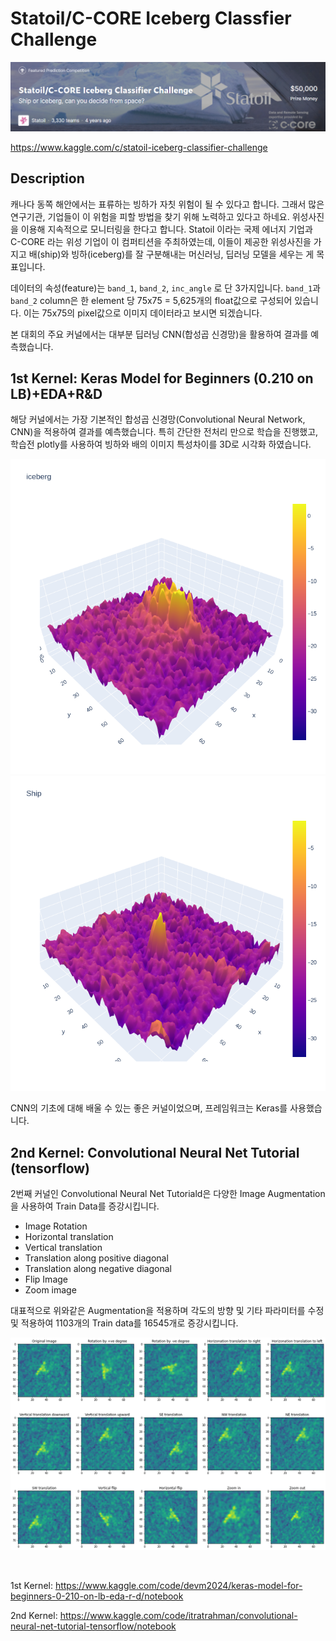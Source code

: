 # Statoil/C-CORE Iceberg Classfier Challenge

![statoil](/Statoil%20C-CORE%20Iceberg%20Classifier%20Challenge/image/statoil.png)

https://www.kaggle.com/c/statoil-iceberg-classifier-challenge

## Description

캐나다 동쪽 해안에서는 표류하는 빙하가 자칫 위험이 될 수 있다고 합니다. 그래서 많은 연구기관, 기업들이 이 위험을 피할 방법을 찾기 위해 노력하고 있다고 하네요. 위성사진을 이용해 지속적으로 모니터링을 한다고 합니다. Statoil 이라는 국제 에너지 기업과 C-CORE 라는 위성 기업이 이 컴퍼티션을 주최하였는데, 이들이 제공한 위성사진을 가지고 배(ship)와 빙하(iceberg)를 잘 구분해내는 머신러닝, 딥러닝 모델을 세우는 게 목표입니다.

데이터의 속성(feature)는 `band_1`, `band_2`, `inc_angle` 로 단 3가지입니다. `band_1`과 `band_2` column은 한 element 당 75x75 = 5,625개의 float값으로 구성되어 있습니다. 이는 75x75의 pixel값으로 이미지 데이터라고 보시면 되겠습니다. 

본 대회의 주요 커널에서는 대부분 딥러닝 CNN(합성곱 신경망)을 활용하여 결과를 예측했습니다.


## 1st Kernel: Keras Model for Beginners (0.210 on LB)+EDA+R&D

해당 커널에서는 가장 기본적인 합성곱 신경망(Convolutional Neural Network, CNN)을 적용하여 결과를 예측했습니다. 특히 간단한 전처리 만으로 학습을 진행했고, 학습전 plotly를 사용하여 빙하와 배의 이미지 특성차이를 3D로 시각화 하였습니다.

![iceberg](/Statoil%20C-CORE%20Iceberg%20Classifier%20Challenge/image/iceberg.png)
![ship](/Statoil%20C-CORE%20Iceberg%20Classifier%20Challenge/image/ship.png)

CNN의 기초에 대해 배울 수 있는 좋은 커널이었으며, 프레임워크는 Keras를 사용했습니다.


## 2nd Kernel: Convolutional Neural Net Tutorial (tensorflow)

2번째 커널인 Convolutional Neural Net Tutoriald은 다양한 Image Augmentation을 사용하여 Train Data를 증강시킵니다. 

* Image Rotation
* Horizontal translation
* Vertical translation
* Translation along positive diagonal
* Translation along negative diagonal
* Flip Image
* Zoom image

대표적으로 위와같은 Augmentation을 적용하며 각도의 방향 및 기타 파라미터를 수정 및 적용하여 1103개의 Train data를 16545개로 증강시킵니다.

![iceaug](/Statoil%20C-CORE%20Iceberg%20Classifier%20Challenge/image/iceaug.png)

<br>

1st Kernel: https://www.kaggle.com/code/devm2024/keras-model-for-beginners-0-210-on-lb-eda-r-d/notebook

2nd Kernel: https://www.kaggle.com/code/itratrahman/convolutional-neural-net-tutorial-tensorflow/notebook